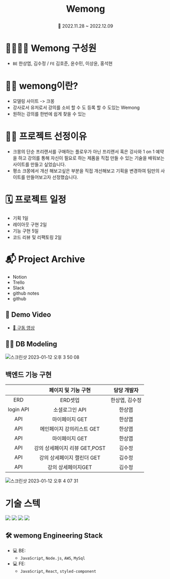 # <p align="center"> **Wemong**

<P align="center">📆 2022.11.28 ~ 2022.12.09

# 👩‍👩‍👧‍👦 Wemong 구성원 

- `BE` 한상엽, 김수정 / `FE` 김호준, 윤수민, 이상윤, 홍석현

# 💁🏻 wemong이란?

- 모델링 사이트 -> 크몽
- 강사로서 유저로서 강의를 소비 할 수 도 등록 할 수 도있는 Wemong
- 원하는 강의를 한번에 쉽게 찾을 수 있는

# 💁🏻 프로젝트 선정이유

- 크몽의 단순 프리랜서를 구매하는 플로우가 아닌 프리랜서 혹은 강사와 1 on 1 예약을 하고 강의를 통해 자신이 필요로 하는 제품을 직접 만들 수 있는 기술을 배워보는 사이트를 만들고 싶었습니다.
- 평소 크몽에서 개선 해보고싶은 부분을 직접 개선해보고 기획을 변경하여 팀만의 사이트를 만들어보고자 선정했습니다.

# 🗓️ 프로젝트 일정

- 기획 1일
- 레이아웃 구현 2일
- 기능 구현 5일
- 코드 리뷰 및 리팩토링 2일

# 📬 Project Archive

- Notion
- Trello 
- Slack
- github notes
- github

## 📼 Demo Video

- <a href="https://youtu.be/KIPMKvpErsQ">📎 구동 영상</a>

## 👩‍💻 DB Modeling

![스크린샷 2023-01-12 오후 3 50 08](https://user-images.githubusercontent.com/107941176/212003382-3824b762-a576-4226-89ac-e6b2cfbae4d2.png)


## 백엔드 기능 구현

|                 |                    페이지 및 기능 구현                        | 담당 개발자 |
| :-------------: | :-------------------------------------------------------:| :---------: |
| ERD |  ERD셋업 |   한상엽, 김수정    |
|  login API  |   소셜로그인 API |   한상엽   |
|      API      |   마이페이지 GET |   한상엽   |
|      API      |   메인페이지 강의리스트 GET |   한상엽    |
|      API     |   마이페이지 GET | 한상엽 |
|      API      |   강의 상세페이지 리뷰 GET,POST |   김수정    |
|      API    |   강의 상세페이지 캘린더 GET |   김수정    |
|      API    |   강의 상세페이지GET  |  김수정  |



![스크린샷 2023-01-12 오후 4 07 31](https://user-images.githubusercontent.com/107941176/212002660-cc629522-adb5-4b0d-a209-a94af09ee52d.png)


# 기술 스텍

<img src="https://img.shields.io/badge/-Nodejs-purple">
<img src="https://img.shields.io/badge/-JavaScript-yellow">
<img src="https://img.shields.io/badge/-MtSQL-green">
<img src="https://img.shields.io/badge/-AWS-orange">



## 🛠 wemong Engineering Stack

- 💻 BE:
  - `JavaScript`, `Node.js`, `AWS`, `MySql`
- 💻 FE:
  - `JavaScript`, `React`, `styled-component`
